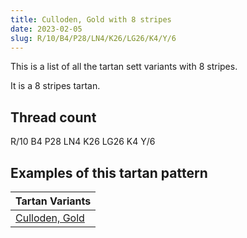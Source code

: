 ```yaml
---
title: Culloden, Gold with 8 stripes
date: 2023-02-05
slug: R/10/B4/P28/LN4/K26/LG26/K4/Y/6
---
```

This is a list of all the tartan sett variants with 8 stripes.

It is a 8 stripes tartan.


## Thread count
R/10 B4 P28 LN4 K26 LG26 K4 Y/6

## Examples of this tartan pattern

| Tartan Variants |
|---------------|
| [Culloden, Gold](/variants/r/10/b4/p28/ln4/k26/lg26/k4/y/6-b5480b0-k000000-lg908000-lne0e0e0-p800070-rc00000-yf0c000)||
